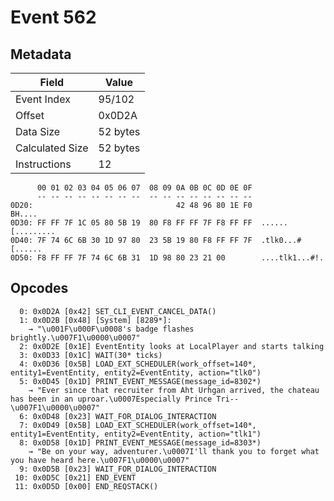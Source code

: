 # Event 562

## Metadata

| Field           | Value    |
|-----------------|----------|
| Event Index     | 95/102   |
| Offset          | 0x0D2A   |
| Data Size       | 52 bytes |
| Calculated Size | 52 bytes |
| Instructions    | 12       |

```
      00 01 02 03 04 05 06 07  08 09 0A 0B 0C 0D 0E 0F
      -- -- -- -- -- -- -- --  -- -- -- -- -- -- -- --
0D20:                                42 48 96 80 1E F0            BH....
0D30: FF FF 7F 1C 05 80 5B 19  80 F8 FF FF 7F F8 FF FF  ......[.........
0D40: 7F 74 6C 6B 30 1D 97 80  23 5B 19 80 F8 FF FF 7F  .tlk0...#[......
0D50: F8 FF FF 7F 74 6C 6B 31  1D 98 80 23 21 00        ....tlk1...#!.  
```

## Opcodes

```
  0: 0x0D2A [0x42] SET_CLI_EVENT_CANCEL_DATA()
  1: 0x0D2B [0x48] [System] [8289*]:
    → "\u001F\u000F\u0008's badge flashes brightly.\u007F1\u0000\u0007"
  2: 0x0D2E [0x1E] EventEntity looks at LocalPlayer and starts talking
  3: 0x0D33 [0x1C] WAIT(30* ticks)
  4: 0x0D36 [0x5B] LOAD_EXT_SCHEDULER(work_offset=140*, entity1=EventEntity, entity2=EventEntity, action="tlk0")
  5: 0x0D45 [0x1D] PRINT_EVENT_MESSAGE(message_id=8302*)
    → "Ever since that recruiter from Aht Urhgan arrived, the chateau has been in an uproar.\u0007Especially Prince Tri--\u007F1\u0000\u0007"
  6: 0x0D48 [0x23] WAIT_FOR_DIALOG_INTERACTION
  7: 0x0D49 [0x5B] LOAD_EXT_SCHEDULER(work_offset=140*, entity1=EventEntity, entity2=EventEntity, action="tlk1")
  8: 0x0D58 [0x1D] PRINT_EVENT_MESSAGE(message_id=8303*)
    → "Be on your way, adventurer.\u0007I'll thank you to forget what you have heard here.\u007F1\u0000\u0007"
  9: 0x0D5B [0x23] WAIT_FOR_DIALOG_INTERACTION
 10: 0x0D5C [0x21] END_EVENT
 11: 0x0D5D [0x00] END_REQSTACK()
```
